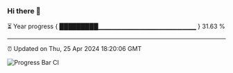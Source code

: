 ### Hi there 👋

⏳ Year progress { █████████▁▁▁▁▁▁▁▁▁▁▁▁▁▁▁▁▁▁▁▁▁ } 31.63 %

---

⏰ Updated on Thu, 25 Apr 2024 18:20:06 GMT

![Progress Bar CI](https://github.com/liununu/liununu/workflows/Progress%20Bar%20CI/badge.svg)
